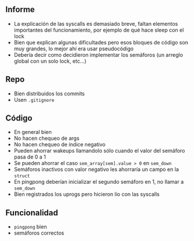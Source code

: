 ## Informe 
- La explicación de las syscalls es demasiado breve, faltan elementos importantes del funcionamiento, por ejemplo de qué hace sleep con el lock
- Bien que explican algunas dificultades pero esos bloques de código son muy grandes, lo mejor ahí era usar pseudocódigo
- Debería decir como decidieron implementar los semáforos (un arreglo global con un solo lock, etc...)

## Repo 
- Bien distribuidos los commits
- Usen `.gitignore`

## Código
- En general bien
- No hacen chequeo de args
- No hacen chequeo de índice negativo
- Pueden ahorrar wakeups llamandolo sólo cuando el valor del semáforo pasa de 0 a 1
- Se pueden ahorrar el caso `sem_array[sem].value > 0` en `sem_down`
- Semáforos inactivos con valor negativo les ahorraría un campo en la `struct`
- En pingpong deberían inicializar el segundo semáforo en 1, no llamar a `sem_down` 
- Bien registrados los uprogs pero hicieron lío con las syscalls

## Funcionalidad
- `pingpong` bien
- semáforos correctos
